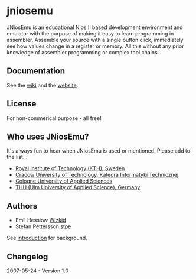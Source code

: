 jniosemu
========

JNiosEmu is an educational Nios II based development environment and emulator with the purpose of making it easy to learn programming in assembler. Assemble your source with a single button click, immediately see how values change in a register or memory. All this without any prior knowledge of assembler programming or complex tool chains.

## Documentation

See the [wiki](https://github.com/stpe/jniosemu/wiki) and the [website](http://stpe.github.com/jniosemu/).

## License

For non-commerical purpose - all free!

## Who uses JNiosEmu?

It's always fun to hear when JNiosEmu is used or mentioned. Please add to the list...

  * [Royal Institute of Technology (KTH), Sweden](http://www.ict.kth.se/courses/IS1200)
  * [Cracow University of Technology, Katedra Informatyki Technicznej](http://riad.usk.pk.edu.pl/~czarneck/rc/arch)
  * [Cologne University of Applied Sciences](http://prodo.fh-koeln.de/links/linkliste.php)
  * [THU (Ulm University of Applied Science), Germany](https://studium.hs-ulm.de/en)

## Authors

* Emil Hesslow [Wizkid](https://github.com/wizkid)
* Stefan Pettersson [stpe](https://github.com/stpe)

See [introduction](https://github.com/stpe/jniosemu/wiki/Introduction) for background.

## Changelog

2007-05-24 - Version 1.0
